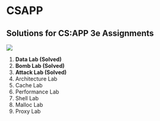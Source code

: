 # CSAPP
## Solutions for CS:APP 3e Assignments

![](https://geps.dev/progress/33.3?dangerColor=006600&warningColor=006600&successColor=006600)

1. **Data Lab (Solved)**
1. **Bomb Lab (Solved)**
1. **Attack Lab (Solved)**
1. Architecture Lab
1. Cache Lab
1. Performance Lab
1. Shell Lab
1. Malloc Lab
1. Proxy Lab



